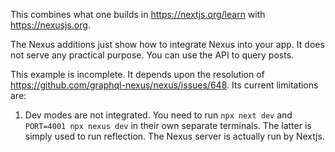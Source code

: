 This combines what one builds in https://nextjs.org/learn with https://nexusjs.org.

The Nexus additions just show how to integrate Nexus into your app. It does not serve any practical purpose. You can use the API to query posts.

This example is incomplete. It depends upon the resolution of https://github.com/graphql-nexus/nexus/issues/648. Its current limitations are:

1. Dev modes are not integrated. You need to run `npx next dev` and `PORT=4001 npx nexus dev` in their own separate terminals. The latter is simply used to run reflection. The Nexus server is actually run by Nextjs.
